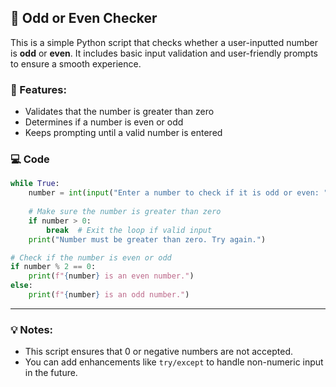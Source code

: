 ## 🔢 Odd or Even Checker

This is a simple Python script that checks whether a user-inputted number is **odd** or **even**. It includes basic input validation and user-friendly prompts to ensure a smooth experience.

### 🔧 Features:
- Validates that the number is greater than zero
- Determines if a number is even or odd
- Keeps prompting until a valid number is entered

### 💻 Code

```python
while True:
    number = int(input("Enter a number to check if it is odd or even: "))
    
    # Make sure the number is greater than zero
    if number > 0:
        break  # Exit the loop if valid input
    print("Number must be greater than zero. Try again.")

# Check if the number is even or odd
if number % 2 == 0:
    print(f"{number} is an even number.")
else:
    print(f"{number} is an odd number.")
```

---

### 💡 Notes:
- This script ensures that 0 or negative numbers are not accepted.
- You can add enhancements like `try/except` to handle non-numeric input in the future.


